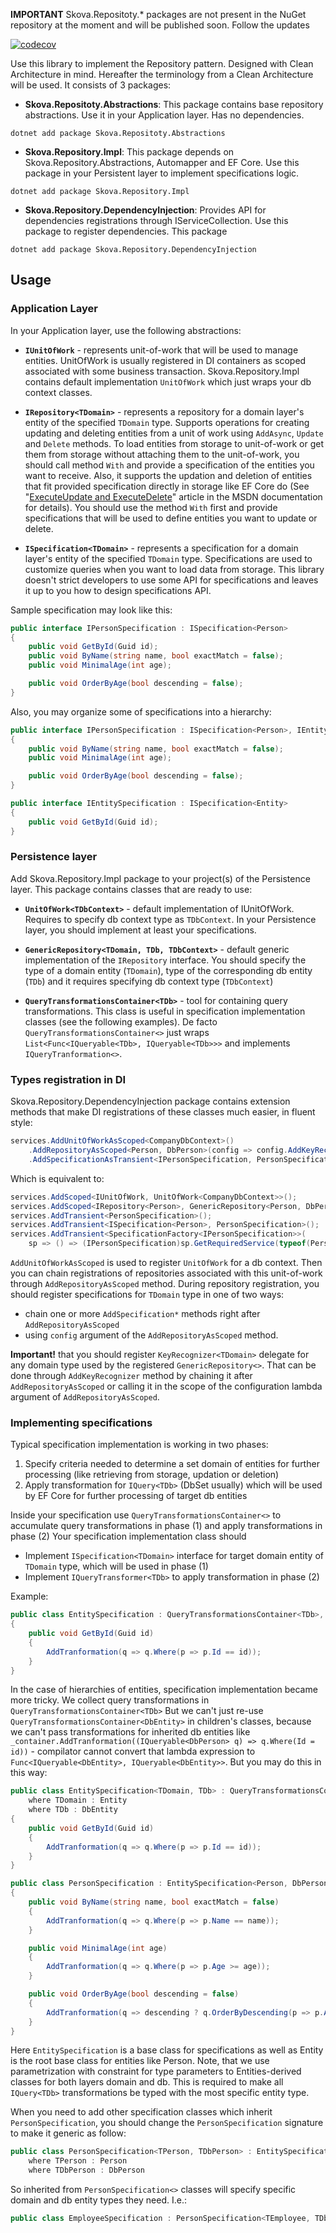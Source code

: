 

**IMPORTANT** Skova.Repositoty.* packages are not present in the NuGet repository at the moment and will be published soon. Follow the  updates

[![codecov](https://codecov.io/gh/sk0va/sk0va.Repository/graph/badge.svg?token=TDHXGUH5NZ)](https://codecov.io/gh/sk0va/sk0va.Repository)

Use this library to implement the Repository pattern. Designed with Clean Architecture in mind. Hereafter the terminology from a Clean Architecture will be used.
It consists of 3 packages:

- **Skova.Repositoty.Abstractions**: This package contains base repository abstractions. Use it in your Application layer. Has no dependencies.
```
dotnet add package Skova.Repositoty.Abstractions
```

- **Skova.Repository.Impl**: This package depends on Skova.Repository.Abstractions, Automapper and EF Core. Use this package in your Persistent layer to implement specifications logic.
```
dotnet add package Skova.Repository.Impl
```

- **Skova.Repository.DependencyInjection**: Provides API for dependencies registrations through IServiceCollection. Use this package to register dependencies. This package 
```cli
dotnet add package Skova.Repository.DependencyInjection
```

## Usage

### Application Layer
In your Application layer, use the following abstractions:

- **`IUnitOfWork`** - represents unit-of-work that will be used to manage entities. UnitOfWork is usually registered in DI containers as scoped associated with some business transaction. Skova.Repository.Impl contains default implementation `UnitOfWork` which just wraps your db context classes.

- **`IRepository<TDomain>`** - represents a repository for a domain layer's entity of the specified `TDomain` type. Supports operations for creating updating and deleting entities from a unit of work using `AddAsync`, `Update` and `Delete` methods. To load entities from storage to unit-of-work or get them from storage without attaching them to the unit-of-work, you should call method `With` and provide a specification of the entities you want to receive. Also, it supports the updation and deletion of entities that fit provided specification directly in storage like EF Core do (See "[ExecuteUpdate and ExecuteDelete](https://learn.microsoft.com/en-us/ef/core/saving/execute-insert-update-delete)" article in the MSDN documentation for details). You should use the method `With` first and provide specifications that will be used to define entities you want to update or delete.

- **`ISpecification<TDomain>`** - represents a specification for a domain layer's entity of the specified `TDomain` type. Specifications are used to customize queries when you want to load data from storage. This library doesn't strict developers to use some API for specifications and leaves it up to you how to design specifications API.

Sample specification may look like this:
```csharp
public interface IPersonSpecification : ISpecification<Person>
{
    public void GetById(Guid id);
    public void ByName(string name, bool exactMatch = false);
    public void MinimalAge(int age);

    public void OrderByAge(bool descending = false);
}
```

Also, you may organize some of specifications into a hierarchy:

```csharp
public interface IPersonSpecification : ISpecification<Person>, IEntitySpecification
{
    public void ByName(string name, bool exactMatch = false);
    public void MinimalAge(int age);

    public void OrderByAge(bool descending = false);
}

public interface IEntitySpecification : ISpecification<Entity>
{
    public void GetById(Guid id);
}
```

### Persistence layer
Add Skova.Repository.Impl package to your project(s) of the Persistence layer. This package contains classes that are ready to use:

- **`UnitOfWork<TDbContext>`** - default implementation of IUnitOfWork. Requires to specify db context type as `TDbContext`.
In your Persistence layer, you should implement at least your specifications.

- **`GenericRepository<TDomain, TDb, TDbContext>`** - default generic implementation of the `IRepository` interface. You should specify the type of a domain entity (`TDomain`), type of the corresponding db entity (`TDb`) and it requires specifying db context type (`TDbContext`)

- **`QueryTransformationsContainer<TDb>`** - tool for containing query transformations. This class is useful in specification implementation classes (see the following examples). De facto `QueryTransformationsContainer<>` just wraps `List<Func<IQueryable<TDb>, IQueryable<TDb>>>` and implements `IQueryTranformation<>`.

### Types registration in DI
Skova.Repository.DependencyInjection package contains extension methods that make DI registrations of these classes much easier, in fluent style:

```csharp
services.AddUnitOfWorkAsScoped<CompanyDbContext>()
    .AddRepositoryAsScoped<Person, DbPerson>(config => config.AddKeyRecognizer(p => new object[] { p.Id }))
    .AddSpecificationAsTransient<IPersonSpecification, PersonSpecification>();
```

Which is equivalent to:

```csharp
services.AddScoped<IUnitOfWork, UnitOfWork<CompanyDbContext>>();
services.AddScoped<IRepository<Person>, GenericRepository<Person, DbPerson, CompanyDbContext>>();
services.AddTransient<PersonSpecification>();
services.AddTransient<ISpecification<Person>, PersonSpecification>();
services.AddTransient<SpecificationFactory<IPersonSpecification>>(
    sp => () => (IPersonSpecification)sp.GetRequiredService(typeof(PersonSpecification)));
```

`AddUnitOfWorkAsScoped` is used to register `UnitOfWork` for a db context. Then you can chain registrations of repositories associated with this unit-of-work through `AddRepositoryAsScoped` method. During repository registration, you should register specifications for `TDomain` type in one of two ways:

- chain one or more `AddSpecification*` methods right after `AddRepositoryAsScoped`
- using `config` argument of the `AddRepositoryAsScoped` method.

**Important!** that you should register `KeyRecognizer<TDomain>` delegate for any domain type used by the registered `GenericRepository<>`. That can be done through `AddKeyRecognizer` method by chaining it after `AddRepositoryAsScoped` or calling it in the scope of the configuration lambda argument of `AddRepositoryAsScoped`.

### Implementing specifications

Typical specification implementation is working in two phases:

1. Specify criteria needed to determine a set domain of entities for further processing (like retrieving from storage, updation or deletion)
2. Apply transformation for `IQuery<TDb>` (DbSet usually) which will be used by EF Core for further processing of target db entities

Inside your specification use `QueryTransformationsContainer<>` to accumulate query transformations in phase (1) and apply transformations in phase (2)
Your specification implementation class should

- Implement `ISpecification<TDomain>` interface for target domain entity of `TDomain` type, which will be used in phase (1)
- Implement `IQueryTransformer<TDb>` to apply transformation in phase (2)

Example:
```csharp
public class EntitySpecification : QueryTransformationsContainer<TDb>, IEntitySpecification
{
    public void GetById(Guid id)
    {
        AddTranformation(q => q.Where(p => p.Id == id));
    }
}
```

In the case of hierarchies of entities, specification implementation became more tricky. We collect query transformations in `QueryTransformationsContainer<TDb>` But we can't just re-use `QueryTransformationsContainer<DbEntity>` in children's classes, because we can't pass transformations for inherited db entities like `_container.AddTranformation((IQueryable<DbPerson> q) => q.Where(Id = id))` - compilator cannot convert that lambda expression to `Func<IQueryable<DbEntity>, IQueryable<DbEntity>>`. But you may do this in this way:

```csharp
public class EntitySpecification<TDomain, TDb> : QueryTransformationsContainer<TDb>, IEntitySpecification
    where TDomain : Entity
    where TDb : DbEntity
{
    public void GetById(Guid id)
    {
        AddTranformation(q => q.Where(p => p.Id == id));
    }
}

public class PersonSpecification : EntitySpecification<Person, DbPerson>, IPersonSpecification
{
    public void ByName(string name, bool exactMatch = false)
    {
        AddTranformation(q => q.Where(p => p.Name == name));
    }

    public void MinimalAge(int age)
    {
        AddTranformation(q => q.Where(p => p.Age >= age));
    }

    public void OrderByAge(bool descending = false)
    {
        AddTranformation(q => descending ? q.OrderByDescending(p => p.Age) : q.OrderBy(p => p.Age));
    }
}
```

Here `EntitySpecification` is a base class for specifications as well as Entity is the root base class for entities like Person. Note, that we use parametrization with constraint for type parameters to Entities-derived classes for both layers domain and db. This is required to make all `IQuery<TDb>` transformations be typed with the most specific entity type.

When you need to add other specification classes which inherit `PersonSpecification`, you should change the `PersonSpecification` signature to make it generic as follow:

```csharp
public class PersonSpecification<TPerson, TDbPerson> : EntitySpecification<TPerson, TDbPerson>, IPersonSpecification
    where TPerson : Person    
    where TDbPerson : DbPerson
```

So inherited from `PersonSpecification<>` classes will specify specific domain and db entity types they need. I.e.:

```csharp
public class EmployeeSpecification : PersonSpecification<TEmployee, TDbEmployee>, IEmployeeSpecification
```
